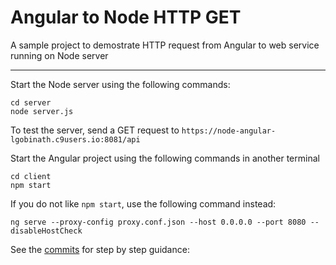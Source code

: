 # Angular to Node HTTP GET

A sample project to demostrate HTTP request from Angular to web service running on Node server

------

Start the Node server using the following commands:
```
cd server
node server.js
```
To test the server, send a GET request to `https://node-angular-lgobinath.c9users.io:8081/api`

Start the Angular project using the following commands in another terminal
```
cd client
npm start
```
If you do not like `npm start`, use the following command instead:
```
ng serve --proxy-config proxy.conf.json --host 0.0.0.0 --port 8080 --disableHostCheck
```

See the [commits](https://github.com/lgobinath/node-angular/commits/master) for step by step guidance: